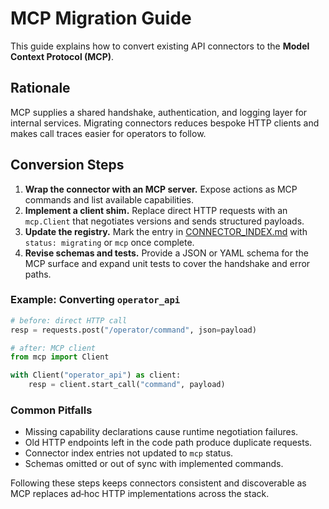 # MCP Migration Guide

This guide explains how to convert existing API connectors to the **Model Context Protocol (MCP)**.

## Rationale

MCP supplies a shared handshake, authentication, and logging layer for internal
services. Migrating connectors reduces bespoke HTTP clients and makes call
traces easier for operators to follow.

## Conversion Steps

1. **Wrap the connector with an MCP server.** Expose actions as MCP commands and
   list available capabilities.
2. **Implement a client shim.** Replace direct HTTP requests with an
   `mcp.Client` that negotiates versions and sends structured payloads.
3. **Update the registry.** Mark the entry in
   [CONNECTOR_INDEX.md](CONNECTOR_INDEX.md) with `status: migrating` or `mcp`
   once complete.
4. **Revise schemas and tests.** Provide a JSON or YAML schema for the MCP
   surface and expand unit tests to cover the handshake and error paths.

### Example: Converting `operator_api`

```python
# before: direct HTTP call
resp = requests.post("/operator/command", json=payload)

# after: MCP client
from mcp import Client

with Client("operator_api") as client:
    resp = client.start_call("command", payload)
```

### Common Pitfalls

- Missing capability declarations cause runtime negotiation failures.
- Old HTTP endpoints left in the code path produce duplicate requests.
- Connector index entries not updated to `mcp` status.
- Schemas omitted or out of sync with implemented commands.

Following these steps keeps connectors consistent and discoverable as MCP
replaces ad‑hoc HTTP implementations across the stack.
